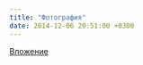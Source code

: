 ```yaml
---
title: "Фотография"
date: 2014-12-06 20:51:00 +0300
---
```



[Вложение](https://vk.com/photo41076938_339571969)
